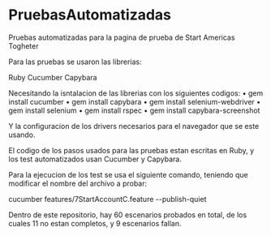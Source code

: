 # PruebasAutomatizadas
Pruebas automatizadas para la pagina de prueba de Start Americas Togheter

Para las pruebas se usaron las librerias:

Ruby
Cucumber
Capybara

Necesitando la isntalacion de las librerias con los siguientes codigos:
• gem install cucumber
• gem install capybara
• gem install selenium-webdriver
• gem install selenium
• gem install rspec
• gem install capybara-screenshot

Y la configuracion de los drivers necesarios para el navegador que se este usando.

El codigo de los pasos usados para las pruebas estan escritas en Ruby, y los test automatizados usan Cucumber y Capybara.

Para la ejecucion de los test se usa el siguiente comando, teniendo que modificar el nombre del archivo a probar:

cucumber features/7StartAccountC.feature --publish-quiet

Dentro de este repositorio, hay 60 escenarios probados en total, de los cuales 11 no estan completos, y 9 escenarios fallan. 
